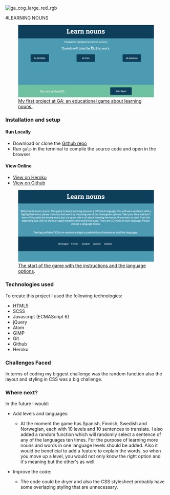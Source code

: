 ![ga_cog_large_red_rgb](https://cloud.githubusercontent.com/assets/40461/8183776/469f976e-1432-11e5-8199-6ac91363302b.png)

#LEARNING NOUNS

<figure>
  <a href="put the heroku here"><img src="./images/translateScreenshot.png"></a>
  <figcaption><a href="https://blj-ga-project1.herokuapp.com" title="LEARN NOUNS">My first project at GA: an educational game about learning nouns </a>.</figcaption>
</figure>

### [](https;//github.com/benlloydjones/wdi-project-1#setup)Installation and setup

#### Run Locally

- Download or clone the [Github repo](https://github.com/EvelinaKuu/wdi-first-project.git)
- Run `gulp` in the terminal to compile the source code and open in the browser

#### View Online

- [View on Heroku]()
- [View on Github](https://github.com/EvelinaKuu/wdi-first-project.git)

<figure>
  <a href="https://blj-ga-project1.herokuapp.com"><img src="./images/instructionsScreenshot.png""></a>
  <figcaption><a href="https://blj-ga-project1.herokuapp.com" title="Learn Nouns">The start of the game with the instructions and the language options</a>.</figcaption>
</figure>

### Technologies used

To create this project I used the following technologies:

- HTML5
- SCSS
- Javascript (ECMAScript 6)
- jQuery
- Atom
- GIMP
- Git
- Github
- Heroku

### Challenges Faced

In terms of coding my biggest challenge was the random function also the layout and styling in CSS was a big challenge.

### Where next?

In the future I would:

- Add levels and languages:
  *  At the moment the game has Spanish, Finnish, Swedish and Norwegian, each with 10 levels and 10 sentences to translate. I also added a random function which will randomly select a sentence of any of the languages ten times. For the purpose of learning more nouns and words in one language levels should be added. Also it would be beneficial to add a feature to explain the words, so when you move up a level, you would not only know the right option and it's meaning but the other's as well.

- Improve the code:
  * The code could be dryer and also the CSS stylesheet probably have some overlaping styling that are unnecessary.
